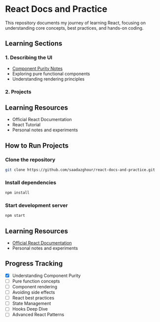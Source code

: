 # React Docs and Practice

This repository documents my journey of learning React, focusing on understanding core concepts, best practices, and hands-on coding.

## Learning Sections

### 1. Describing the UI

- [Component Purity Notes](docs/notes/component-purity.md)
- Exploring pure functional components
- Understanding rendering principles

### 2. Projects

## Learning Resources

- Official React Documentation
- React Tutorial
- Personal notes and experiments

## How to Run Projects

### Clone the repository

```bash
git clone https://github.com/saadazghour/react-docs-and-practice.git
```

### Install dependencies

```bash
npm install
```

### Start development server

```bash
npm start
```

## Learning Resources

- [Official React Documentation](https://react.dev)
- Personal notes and experiments

## Progress Tracking

- [x] Understanding Component Purity
- [ ] Pure function concepts
- [ ] Component rendering
- [ ] Avoiding side effects
- [ ] React best practices
- [ ] State Management
- [ ] Hooks Deep Dive
- [ ] Advanced React Patterns

